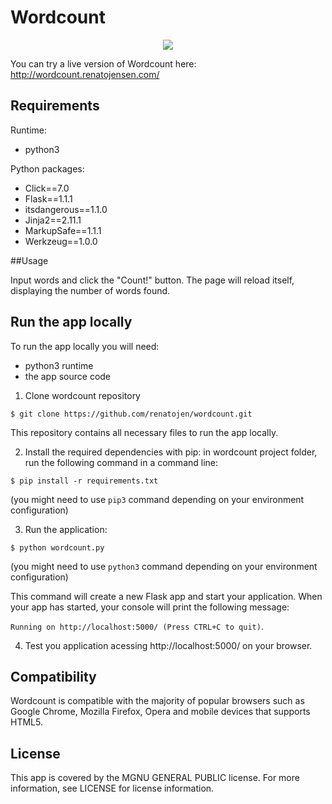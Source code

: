 # Wordcount

<p align="center">
  <img src="http://wordcount.renatojensen.com/static/resources/logo.png">
</p>

You can try a live version of Wordcount here: http://wordcount.renatojensen.com/

## Requirements

Runtime:

* python3

Python packages:

* Click==7.0
* Flask==1.1.1
* itsdangerous==1.1.0
* Jinja2==2.11.1
* MarkupSafe==1.1.1
* Werkzeug==1.0.0

##Usage

Input words and click the "Count!" button. The page will reload itself, displaying the number of words found.

## Run the app locally

To run the app locally you will need:

* python3 runtime
* the app source code

1. Clone wordcount repository
  ```
  $ git clone https://github.com/renatojen/wordcount.git
  ```
  This repository contains all necessary files to run the app locally.

2. Install the required dependencies with pip: in wordcount project folder, run the following command in a command line:
  ```
  $ pip install -r requirements.txt
  ```
  (you might need to use `pip3` command depending on your environment configuration)

3. Run the application:
  ```
  $ python wordcount.py
  ```
  (you might need to use `python3` command depending on your environment configuration)
  
This command will create a new Flask app and start your application. When your app has started, your console will print the following message:

`Running on http://localhost:5000/ (Press CTRL+C to quit)`.

4. Test you application acessing http://localhost:5000/ on your browser.

## Compatibility
Wordcount is compatible with the majority of popular browsers such as Google Chrome, Mozilla Firefox, Opera and mobile devices that supports HTML5.
   
## License
This app is covered by the MGNU GENERAL PUBLIC license. For more information, see LICENSE for license information.